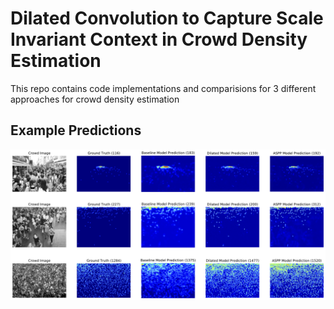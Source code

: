 # Dilated Convolution to Capture Scale Invariant Context in Crowd Density Estimation
This repo contains code implementations and comparisions for 3 different approaches for crowd density estimation

## Example Predictions
![example predictions](https://github.com/ThishenP/crowd-density/blob/aspp/maps-2.png?raw=true)
